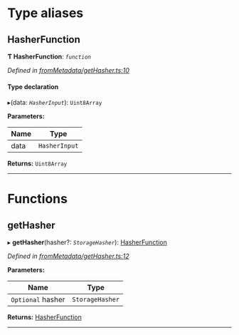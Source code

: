 

# Type aliases

<a id="hasherfunction"></a>

##  HasherFunction

**Ƭ HasherFunction**: *`function`*

*Defined in [fromMetadata/getHasher.ts:10](https://github.com/polkadot-js/api/blob/6f3c8f7/packages/type-storage/src/fromMetadata/getHasher.ts#L10)*

#### Type declaration
▸(data: *`HasherInput`*): `Uint8Array`

**Parameters:**

| Name | Type |
| ------ | ------ |
| data | `HasherInput` |

**Returns:** `Uint8Array`

___

# Functions

<a id="gethasher"></a>

##  getHasher

▸ **getHasher**(hasher?: *`StorageHasher`*): [HasherFunction](_frommetadata_gethasher_.md#hasherfunction)

*Defined in [fromMetadata/getHasher.ts:12](https://github.com/polkadot-js/api/blob/6f3c8f7/packages/type-storage/src/fromMetadata/getHasher.ts#L12)*

**Parameters:**

| Name | Type |
| ------ | ------ |
| `Optional` hasher | `StorageHasher` |

**Returns:** [HasherFunction](_frommetadata_gethasher_.md#hasherfunction)

___


